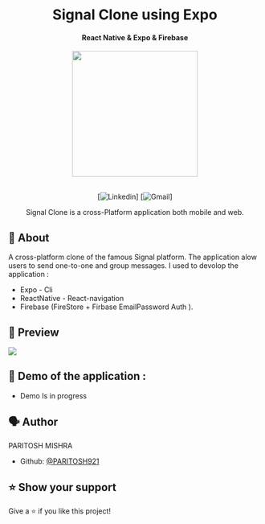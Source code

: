<h1 align="center">Signal Clone using Expo</h3>
<h4 align="center">React Native & Expo & Firebase</h4>

<div align="center">
  <img src = 'https://signal.org/assets/header/logo-f7ef605fe417d5520d38d546b3b774b4261c75220b9904da4d8b2ffc19a761ff.png' width='250' />
</div>

<br/>
<div align="center">

[![Linkedin](https://img.shields.io/badge/-LinkedIn-blue?style=flat&logo=Linkedin&logoColor=white)]
[![Gmail](https://img.shields.io/badge/-Gmail-c14438?style=flat&logo=Gmail&logoColor=white)]
</div>
<p align="center">Signal Clone is a cross-Platform application both mobile and web.</p>

## :calling: About
   A cross-platform clone of the famous Signal platform. The application alow users to send one-to-one and group messages. I used to devolop the application : 
   - Expo - Cli
   - ReactNative - React-navigation
   - Firebase (FireStore + Firbase EmailPassword Auth ).
## :eyes: Preview

<img src='/SignalClone-Demo.png'/>

##  :camera_flash: Demo of the application : 

- Demo Is in progress

## 🗣️ Author

PARITOSH MISHRA

- Github: [@PARITOSH921](https://github.com/paritosh921)


## ⭐ Show your support

Give a ⭐️ if you like this project!

